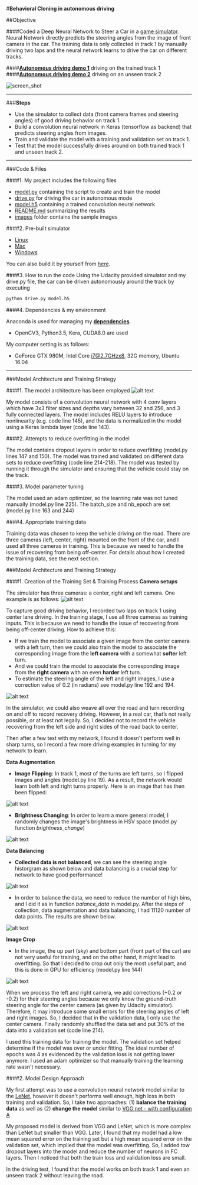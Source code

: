 #**Behavioral Cloning in autonomous driving** 

##Objective

####Coded a Deep Neural Network to Steer a Car in a [game simulator](https://github.com/udacity/self-driving-car-sim). Neural Network directly predicts the steering angles from the image of front camera in the car. The training data is only collected in track 1 by manually driving two laps and the neural network learns to drive the car on different tracks.

####[**Autonomous driving demo 1**](https://www.youtube.com/watch?v=Lo3ZVuO2jLM) driving on the trained track 1
####[**Autonomous driving demo 2**](https://www.youtube.com/watch?v=QhQUy30ZPNk&t=1s) driving on an unseen track 2


![screen_shot][image1]

---

###**Steps**

* Use the simulator to collect data (front camera frames and steering angles) of good driving behavior on track 1.
* Build a convolution neural network in Keras (tensorflow as backend) that predicts steering angles from images.
* Train and validate the model with a training and validation set on track 1.
* Test that the model successfully drives around on both trained track 1 and unseen track 2.

---
###Code & Files

####1. My project includes the following files
* [model.py](model.py) containing the script to create and train the model
* [drive.py](drive.py) for driving the car in autonomous mode
* [model.h5](model.h5) containing a trained convolution neural network 
* [README.md](README.md) summarizing the results
* [images](images) folder contains the sample images

####2. Pre-built simulator
* [Linux](https://goo.gl/TvuAUq)
* [Mac](https://goo.gl/awhcEN)
* [Windows](https://goo.gl/71pr4d)

You can also build it by yourself from [here](https://github.com/udacity/self-driving-car-sim).

####3. How to run the code
Using the Udacity provided simulator and my drive.py file, the car can be driven autonomously around the track by executing 
```sh
python drive.py model.h5
```

####4. Dependencies & my environment

Anaconda is used for managing my [**dependencies**](https://github.com/udacity/CarND-Term1-Starter-Kit).

* OpenCV3, Python3.5, Kera, CUDA8.0 are used 

My computer setting is as follows:
* GeForce GTX 980M, Intel Core i7@2.7GHzx8, 32G memory, Ubuntu 16.04


---
###Model Architecture and Training Strategy

####1. The model architecture has been employed
![alt text][image2]

My model consists of a convolution neural network with 4 conv layers which have 3x3 filter sizes and depths vary between 32 and 256, and 3 fully connected layers. 
The model includes RELU layers to introduce nonlinearity (e.g. code line 145), and the data is normalized in the model using a Keras lambda layer (code line 143). 

####2. Attempts to reduce overfitting in the model

The model contains dropout layers in order to reduce overfitting (model.py lines 147 and 150). 
The model was trained and validated on different data sets to reduce overfitting (code line 214-218). 
The model was tested by running it through the simulator and ensuring that the vehicle could stay on the track.

####3. Model parameter tuning

The model used an adam optimizer, so the learning rate was not tuned manually (model.py line 225).
The batch_size and nb_epoch are set (model.py line 163 and 244)

####4. Appropriate training data

Training data was chosen to keep the vehicle driving on the road. There are three cameras (left, center, right) mounted on the front of the car, and I used all three cameras in training. This is because we need to handle the issue of recovering from being off-center.
For details about how I created the training data, see the next section. 

###Model Architecture and Training Strategy

####1. Creation of the Training Set & Training Process
**Camera setups**

The simulator has three cameras: a center, right and left camera. One example is as follows:
![alt text][image3]

To capture good driving behavior, I recorded two laps on track 1 using center lane driving. In the training stage, I use all three cameras as training inputs. This is because we need to handle the issue of recovering from being off-center driving.
How to achieve this:
* If we train the model to associate a given image from the center camera with a left turn, then we could also train the model to associate the corresponding image from the **left camera** with a somewhat **softer** left turn. 
* And we could train the model to associate the corresponding image from the **right camera** with an even **harder** left turn.
* To estimate the steering angle of the left and right images, I use a correction value of 0.2 (in radians) see model.py line 192 and 194. 


![alt text][image4]

In the simulator, we could also weave all over the road and turn recording on and off to record recovery driving. However, in a real car, that’s not really possible, or at least not legally.
So, I decided not to record the vehicle recovering from the left side and right sides of the road back to center.

Then after a few test with my network, I found it doesn't perform well in sharp turns, so I record a few more driving examples in turning for my network to learn.


**Data Augmentation** 

* **Image Flipping**: In track 1, most of the turns are left turns, so I flipped images and angles (model.py line 19). As a result, the network would learn both left and right turns properly. Here is an image that has then been flipped:

![alt text][image5]


* **Brightness Changing**: In order to learn a more general model, I randomly changes the image's brightness in HSV space (model.py function *brightness_change*)

![alt text][image6]


**Data Balancing**

* **Collected data is not balanced**, we can see the steering angle historgram as shown below and data balancing is a crucial step for network to have good performance! 

![alt text][image7]

* In order to balance the data, we need to reduce the number of high bins, and I did it as in function *balance_data* in model.py. After the steps of collection, data augmentation and data balancing, I had 11120 number of data points. The results are shown below. 

![alt text][image8]

**Image Crop**

* In the image, the up part (sky) and bottom part (front part of the car) are not very useful for training, and on the other hand, it might lead to overfitting. So that I decided to crop out only the most useful part, and this is done in GPU for efficiency (model.py line 144) 

![alt text][image9]


When we process the left and right camera, we add corrections (+0.2 or -0.2) for their steering angles because we only know the ground-truth steering angle for the center camera (as given by Udacity simulator). Therefore, it may introduce some small errors for the steering angles of left and right images. So, I decided that in the validation data, I only use the center camera. Finally randomly shuffled the data set and put 30% of the data into a validation set (code line 214). 

I used this training data for training the model. The validation set helped determine if the model was over or under fitting. 
The ideal number of epochs was 4 as evidenced by the validation loss is not getting lower anymore. I used an adam optimizer so that manually training the learning rate wasn't necessary.



####2. Model Design Approach

My first attempt was to use a convolution neural network model similar to the [LeNet](http://eblearn.sourceforge.net/lib/exe/lenet5.png), however it doesn't performs well enough, high loss in both training and validation. 
So, I take two approaches: (1) **balance the training data** as well as (2) **change the model** similar to [VGG net - with configuration A](https://arxiv.org/pdf/1409.1556.pdf) 

My proposed model is derived from VGG and LeNet, which is more complex than LeNet but smaller than VGG. Later, I found that my model had a low mean squared error on the training set but a high mean squared error on the validation set, which implied that the model was overfitting. So, I added tow dropout layers into the model and reduce the number of neurons in FC layers. Then I noticed that both the train loss and validation loss are small. 

In the driving test, I found that the model works on both track 1 and even an unseen track 2 without leaving the road.




[//]: # (Image References)

[image1]: ./images/driving_sample.png
[image2]: ./images/network_model.png 
[image3]: ./images/lcr_images.png
[image4]: ./images/sharp_angle.png
[image5]: ./images/flipped_sample.png
[image6]: ./images/brightness_sample.png
[image7]: ./images/origin_hist.png
[image8]: ./images/balanced_hist.png
[image9]: ./images/crop_example.png
